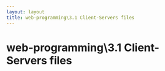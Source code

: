 ```yaml
---
layout: layout
title: web-programming\3.1 Client-Servers files
---
```


# web-programming\3.1 Client-Servers files

